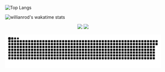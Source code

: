   <!--[![My GitHub stats](https://github-readme-stats.vercel.app/api?username=KleberLuccas&count_private=true&show_icons=true&theme=dark)](https://github.com/anuraghazra/github-readme-stats)-->

  ![Top Langs](https://github-readme-stats.vercel.app/api/top-langs/?username=KleberLuccas&layout=compact&theme=dark)
  
![willianrod's wakatime stats](https://github-readme-stats.vercel.app/api/wakatime?username=KleberLuccas&layout-compact&theme=dark)
 <br>
<div  align="center"> 
  <a href="https://www.instagram.com/KleberLuccaz/" target="_blank"><img src="https://img.shields.io/badge/-Instagram-%23E4405F?style=for-the-badge&logo=instagram&logoColor=white" target="_blank"></a>
  <a href="https://www.linkedin.com/in/kl%C3%A9ber-luccas-7b47ba1b4/" target="_blank"><img src="https://img.shields.io/badge/-LinkedIn-%230077B5?style=for-the-badge&logo=linkedin&logoColor=white" target="_blank"></a> 
 
 ![Snake animation](https://github.com/KleberLuccas/KleberLuccas/blob/output/github-contribution-grid-snake.svg)
 
</div>

